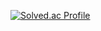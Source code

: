 [![Solved.ac Profile](http://mazassumnida.wtf/api/generate_badge?boj=barknmeow)](https://solved.ac/barknmeow)
